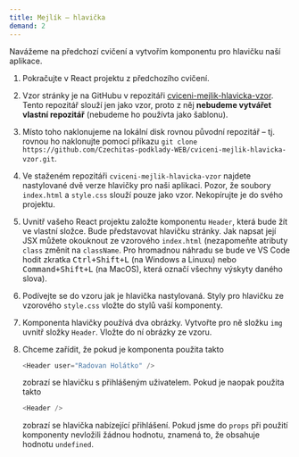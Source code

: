 ```yaml
---
title: Mejlík – hlavička
demand: 2
---
```


Navážeme na předchozí cvičení a vytvořím komponentu pro hlavičku naší aplikace.

1. Pokračujte v React projektu z předchozího cvičení.
1. Vzor stránky je na GitHubu v repozitáři [cviceni-mejlik-hlavicka-vzor](https://github.com/Czechitas-podklady-WEB/cviceni-mejlik-hlavicka-vzor). Tento repozitář slouží jen jako vzor, proto z něj **nebudeme vytvářet vlastní repozitář** (nebudeme ho používta jako šablonu).
1. Místo toho naklonujeme na lokální disk rovnou původní repozitář – tj. rovnou ho naklonujte pomocí příkazu `git clone https://github.com/Czechitas-podklady-WEB/cviceni-mejlik-hlavicka-vzor.git`.
1. Ve staženém repozitáři `cviceni-mejlik-hlavicka-vzor` najdete nastylované dvě verze hlavičky pro naši aplikaci. Pozor, že soubory `index.html` a `style.css` slouží pouze jako vzor. Nekopírujte je do svého projektu.
1. Uvnitř vašeho React projektu založte komponentu `Header`, která bude žít ve vlastní složce. Bude představovat hlavičku stránky. Jak napsat její JSX můžete okouknout ze vzorového `index.html` (nezapomeňte atributy `class` změnit na `className`. Pro hromadnou náhradu se bude ve VS Code hodit zkratka <kbd>Ctrl+Shift+L</kbd> (na Windows a Linuxu) nebo <kbd>Command+Shift+L</kbd> (na MacOS), která označí všechny výskyty daného slova).
1. Podívejte se do vzoru jak je hlavička nastylovaná. Styly pro hlavičku ze vzorového `style.css` vložte do stylů vaší komponenty.
1. Komponenta hlavičky používá dva obrázky. Vytvořte pro ně složku `img` uvnitř složky `Header`. Vložte do ní obrázky ze vzoru.
1. Chceme zařídit, že pokud je komponenta použita takto

   ```js
   <Header user="Radovan Holátko" />
   ```

   zobrazí se hlavičku s přihlášeným uživatelem. Pokud je naopak použita takto

   ```js
   <Header />
   ```

   zobrazí se hlavička nabízející přihlášení. Pokud jsme do `props` při použití komponenty nevložili žádnou hodnotu, znamená to, že obsahuje hodnotu `undefined`.
